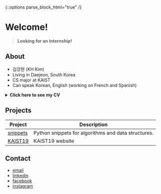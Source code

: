 {::options parse_block_html="true" /}

# Welcome!
> **Looking for an internship!**

## About

- 김강현 (KH Kim)
- Living in Daejeon, South Korea
- CS major at KAIST
- Can speak Korean, English (working on French and Spanish)
<details>
    <summary> <b>Click here to see my CV</b> </summary>

        * CV 

  </details>

## Projects

| Project | Description |
| ------- | ----------- |
| [snippets](https://github.com/KAIST19/snippets.git) | Python snippets for algorithms and data structures. |
| [KAIST19](https://kaist19.github.io) | KAIST19 website |

## Contact

- [email](mailto:kaist19@kaist.ac.kr)
- [linkedin](https://www.linkedin.com/in/강현-김-29ba44192/)
- [facebook](https://www.facebook.com/deanjackson2468/)
- [instagram](https://www.instagram.com/__kkh__/)